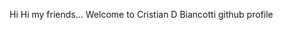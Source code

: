 Hi Hi my friends... Welcome to Cristian D Biancotti github profile

<!---
cdbiancotti/cdbiancotti is a ✨ special ✨ repository because its `README.md` (this file) appears on your GitHub profile.
You can click the Preview link to take a look at your changes.
--->
